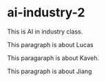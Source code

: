 # ai-industry-2

This is AI in industry class.

This paragraph is about Lucas

This paragaraph is about Kaveh.

This paragraph is about Jiang
